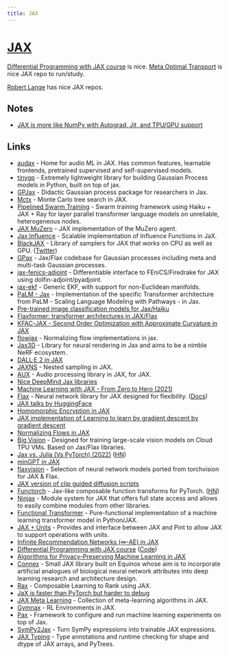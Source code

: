```yaml
---
title: JAX
---
```


# [JAX](https://github.com/google/jax)

[Differential Programming with JAX course](https://ericmjl.github.io/dl-workshop/) is nice. [Meta Optimal Transport](https://github.com/facebookresearch/meta-ot) is nice JAX repo to run/study.

[Robert Lange](https://github.com/RobertTLange) has nice JAX repos.

## Notes

- [JAX is more like NumPy with Autograd, Jit, and TPU/GPU support](https://twitter.com/rasbt/status/1538903583365681152)

## Links

- [audax](https://github.com/SarthakYadav/audax) - Home for audio ML in JAX. Has common features, learnable frontends, pretrained supervised and self-supervised models.
- [tinygp](https://github.com/dfm/tinygp) - Extremely lightweight library for building Gaussian Process models in Python, built on top of jax.
- [GPJax](https://github.com/thomaspinder/GPJax) - Didactic Gaussian process package for researchers in Jax.
- [Mctx](https://github.com/deepmind/mctx) - Monte Carlo tree search in JAX.
- [Pipelined Swarm Training](https://github.com/kingoflolz/swarm-jax) - Swarm training framework using Haiku + JAX + Ray for layer parallel transformer language models on unreliable, heterogeneous nodes.
- [JAX MuZero](https://github.com/Hwhitetooth/jax_muzero) - JAX implementation of the MuZero agent.
- [Jax Influence](https://github.com/google-research/jax-influence) - Scalable implementation of Influence Functions in JaX.
- [BlackJAX](https://github.com/blackjax-devs/blackjax) - Library of samplers for JAX that works on CPU as well as GPU. ([Twitter](https://twitter.com/blackjax_mcmc))
- [GPax](https://github.com/google-research/gpax) - Jax/Flax codebase for Gaussian processes including meta and multi-task Gaussian processes.
- [jax-fenics-adjoint](https://github.com/IvanYashchuk/jax-fenics-adjoint) - Differentiable interface to FEniCS/Firedrake for JAX using dolfin-adjoint/pyadjoint.
- [jax-ekf](https://github.com/brentyi/jax-ekf) - Generic EKF, with support for non-Euclidean manifolds.
- [PaLM - Jax](https://github.com/lucidrains/PaLM-jax) - Implementation of the specific Transformer architecture from PaLM - Scaling Language Modeling with Pathways - in Jax.
- [Pre-trained image classification models for Jax/Haiku](https://github.com/abarcel/haikumodels)
- [Flaxformer: transformer architectures in JAX/Flax](https://github.com/google/flaxformer)
- [KFAC-JAX - Second Order Optimization with Approximate Curvature in JAX](https://github.com/deepmind/kfac-jax)
- [flowjax](https://github.com/danielward27/flowjax) - Normalizing flow implementations in jax.
- [Jax3D](https://github.com/google-research/jax3d) - Library for neural rendering in Jax and aims to be a nimble NeRF ecosystem.
- [DALL·E 2 in JAX](https://github.com/lucidrains/DALLE2-jax)
- [JAXNS](https://github.com/Joshuaalbert/jaxns) - Nested sampling in JAX.
- [AUX](https://github.com/deepmind/dm_aux) - Audio processing library in JAX, for JAX.
- [Nice DeepMind Jax libraries](https://twitter.com/DeepMind/status/1517146462571794433)
- [Machine Learning with JAX - From Zero to Hero (2021)](https://www.youtube.com/playlist?list=PLBoQnSflObckOARbMK9Lt98Id0AKcZurq)
- [Flax](https://github.com/google/flax) - Neural network library for JAX designed for flexibility. ([Docs](https://flax.readthedocs.io/en/latest/))
- [JAX talks by HuggingFace](https://www.youtube.com/playlist?list=PLo2EIpI_JMQtQrEduYXbRz4X50mTiOi8S)
- [Homomorphic Encryption in JAX](https://github.com/nkandpa2/he_jax)
- [JAX implementation of Learning to learn by gradient descent by gradient descent](https://github.com/teddykoker/learning-to-learn-jax)
- [Normalizing Flows in JAX](https://github.com/ChrisWaites/jax-flows)
- [Big Vision](https://github.com/google-research/big_vision) - Designed for training large-scale vision models on Cloud TPU VMs. Based on Jax/Flax libraries.
- [Jax vs. Julia (Vs PyTorch) (2022)](https://kidger.site/thoughts/jax-vs-julia/) ([HN](https://news.ycombinator.com/item?id=31263516))
- [minGPT in JAX](https://github.com/mgrankin/minGPT)
- [flaxvision](https://github.com/rolandgvc/flaxvision) - Selection of neural network models ported from torchvision for JAX & Flax.
- [JAX version of clip guided diffusion scripts](https://github.com/nshepperd/jax-guided-diffusion)
- [Functorch](https://github.com/pytorch/functorch) - Jax-like composable function transforms for PyTorch. ([HN](https://news.ycombinator.com/item?id=31424588))
- [Ninjax](https://github.com/danijar/ninjax) - Module system for JAX that offers full state access and allows to easily combine modules from other libraries.
- [Functional Transformer](https://github.com/awf/functional-transformer) - Pure-functional implementation of a machine learning transformer model in Python/JAX.
- [JAX + Units](https://github.com/dfm/jpu) - Provides and interface between JAX and Pint to allow JAX to support operations with units.
- [Infinite Recommendation Networks (∞-AE) in JAX](https://github.com/noveens/infinite_ae_cf)
- [Differential Programming with JAX course](https://ericmjl.github.io/dl-workshop/) ([Code](https://github.com/ericmjl/dl-workshop))
- [Algorithms for Privacy-Preserving Machine Learning in JAX](https://github.com/deepmind/jax_privacy)
- [Connex](https://github.com/leonard-gleyzer/connex) - Small JAX library built on Equinox whose aim is to incorporate artificial analogues of biological neural network attributes into deep learning research and architecture design.
- [Rax](https://github.com/google/rax) - Composable Learning to Rank using JAX.
- [JaX is faster than PyTorch but harder to debug](https://twitter.com/kevin_zakka/status/1538634474107314176)
- [JAX Meta Learning](https://github.com/tristandeleu/jax-meta-learning) - Collection of meta-learning algorithms in JAX.
- [Gymnax](https://github.com/RobertTLange/gymnax) - RL Environments in JAX.
- [Pax](https://github.com/google/paxml) - Framework to configure and run machine learning experiments on top of Jax.
- [SymPy2Jax](https://github.com/google/sympy2jax) - Turn SymPy expressions into trainable JAX expressions.
- [JAX Typing](https://github.com/google/jaxtyping) - Type annotations and runtime checking for shape and dtype of JAX arrays, and PyTrees.
